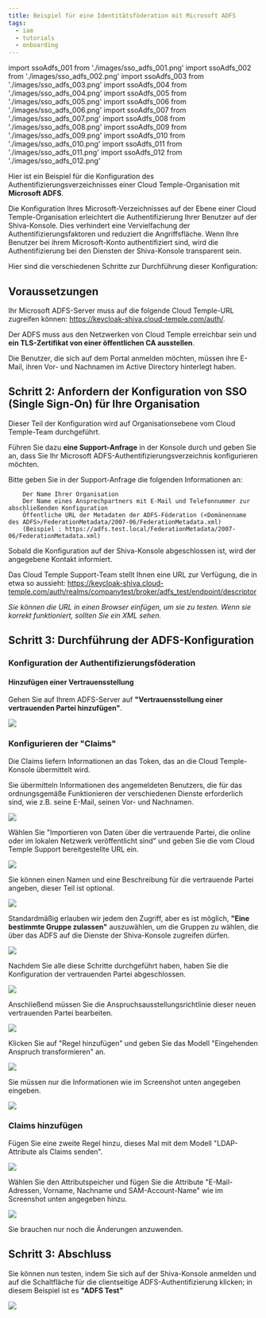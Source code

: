```yaml
---
title: Beispiel für eine Identitätsföderation mit Microsoft ADFS
tags:
  - iam
  - tutorials
  - onboarding
---
```

import ssoAdfs_001 from './images/sso_adfs_001.png'
import ssoAdfs_002 from './images/sso_adfs_002.png'
import ssoAdfs_003 from './images/sso_adfs_003.png'
import ssoAdfs_004 from './images/sso_adfs_004.png'
import ssoAdfs_005 from './images/sso_adfs_005.png'
import ssoAdfs_006 from './images/sso_adfs_006.png'
import ssoAdfs_007 from './images/sso_adfs_007.png'
import ssoAdfs_008 from './images/sso_adfs_008.png'
import ssoAdfs_009 from './images/sso_adfs_009.png'
import ssoAdfs_010 from './images/sso_adfs_010.png'
import ssoAdfs_011 from './images/sso_adfs_011.png'
import ssoAdfs_012 from './images/sso_adfs_012.png'


Hier ist ein Beispiel für die Konfiguration des Authentifizierungsverzeichnisses einer Cloud Temple-Organisation mit __Microsoft ADFS__.

Die Konfiguration Ihres Microsoft-Verzeichnisses auf der Ebene einer Cloud Temple-Organisation erleichtert die Authentifizierung Ihrer Benutzer auf der Shiva-Konsole.
Dies verhindert eine Vervielfachung der Authentifizierungsfaktoren und reduziert die Angriffsfläche.
Wenn Ihre Benutzer bei ihrem Microsoft-Konto authentifiziert sind, wird die Authentifizierung bei den Diensten der Shiva-Konsole transparent sein.

Hier sind die verschiedenen Schritte zur Durchführung dieser Konfiguration:


## Voraussetzungen
Ihr Microsoft ADFS-Server muss auf die folgende Cloud Temple-URL zugreifen können: https://keycloak-shiva.cloud-temple.com/auth/.

Der ADFS muss aus den Netzwerken von Cloud Temple erreichbar sein und __ein TLS-Zertifikat von einer öffentlichen CA ausstellen__.

Die Benutzer, die sich auf dem Portal anmelden möchten, müssen ihre E-Mail, ihren Vor- und Nachnamen im Active Directory hinterlegt haben.

## Schritt 2: Anfordern der Konfiguration von SSO (Single Sign-On) für Ihre Organisation

Dieser Teil der Konfiguration wird auf Organisationsebene vom Cloud Temple-Team durchgeführt.

Führen Sie dazu __eine Support-Anfrage__ in der Konsole durch und geben Sie an, dass Sie Ihr Microsoft ADFS-Authentifizierungsverzeichnis konfigurieren möchten.

Bitte geben Sie in der Support-Anfrage die folgenden Informationen an:
```
    Der Name Ihrer Organisation
    Der Name eines Ansprechpartners mit E-Mail und Telefonnummer zur abschließenden Konfiguration
    Öffentliche URL der Metadaten der ADFS-Föderation (<Domänenname des ADFS>/FederationMetadata/2007-06/FederationMetadata.xml)
    (Beispiel : https://adfs.test.local/FederationMetadata/2007-06/FederationMetadata.xml)
```
Sobald die Konfiguration auf der Shiva-Konsole abgeschlossen ist, wird der angegebene Kontakt informiert.

Das Cloud Temple Support-Team stellt Ihnen eine URL zur Verfügung, die in etwa so aussieht: https://keycloak-shiva.cloud-temple.com/auth/realms/companytest/broker/adfs_test/endpoint/descriptor

*Sie können die URL in einen Browser einfügen, um sie zu testen. Wenn sie korrekt funktioniert, sollten Sie ein XML sehen.*

## Schritt 3: Durchführung der ADFS-Konfiguration
### Konfiguration der Authentifizierungsföderation

#### Hinzufügen einer Vertrauensstellung

Gehen Sie auf Ihrem ADFS-Server auf __"Vertrauensstellung einer vertrauenden Partei hinzufügen"__.

<img src={ssoAdfs_001} />

### Konfigurieren der "Claims"
Die Claims liefern Informationen an das Token, das an die Cloud Temple-Konsole übermittelt wird.

Sie übermitteln Informationen des angemeldeten Benutzers, die für das ordnungsgemäße Funktionieren der verschiedenen Dienste erforderlich sind, wie z.B. seine E-Mail, seinen Vor- und Nachnamen.

<img src={ssoAdfs_002} />

Wählen Sie "Importieren von Daten über die vertrauende Partei, die online oder im lokalen Netzwerk veröffentlicht sind" und geben Sie die vom Cloud Temple Support bereitgestellte URL ein.

<img src={ssoAdfs_003} />

Sie können einen Namen und eine Beschreibung für die vertrauende Partei angeben, dieser Teil ist optional.

<img src={ssoAdfs_004} />

Standardmäßig erlauben wir jedem den Zugriff, aber es ist möglich, __"Eine bestimmte Gruppe zulassen"__ auszuwählen, um die Gruppen zu wählen, die über das ADFS auf die Dienste der Shiva-Konsole zugreifen dürfen.

<img src={ssoAdfs_005} />

Nachdem Sie alle diese Schritte durchgeführt haben, haben Sie die Konfiguration der vertrauenden Partei abgeschlossen.

<img src={ssoAdfs_006} />

Anschließend müssen Sie die Anspruchsausstellungsrichtlinie dieser neuen vertrauenden Partei bearbeiten.

<img src={ssoAdfs_007} />

Klicken Sie auf "Regel hinzufügen" und geben Sie das Modell "Eingehenden Anspruch transformieren" an.

<img src={ssoAdfs_008} />

Sie müssen nur die Informationen wie im Screenshot unten angegeben eingeben.

<img src={ssoAdfs_009} />

### Claims hinzufügen
Fügen Sie eine zweite Regel hinzu, dieses Mal mit dem Modell "LDAP-Attribute als Claims senden".

<img src={ssoAdfs_010} />

Wählen Sie den Attributspeicher und fügen Sie die Attribute "E-Mail-Adressen, Vorname, Nachname und SAM-Account-Name" wie im Screenshot unten angegeben hinzu.

<img src={ssoAdfs_011} />

Sie brauchen nur noch die Änderungen anzuwenden.

## Schritt 3: Abschluss

Sie können nun testen, indem Sie sich auf der Shiva-Konsole anmelden und auf die Schaltfläche für die clientseitige ADFS-Authentifizierung klicken; in diesem Beispiel ist es __"ADFS Test"__

<img src={ssoAdfs_012} />